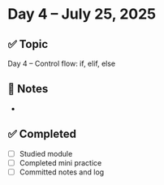 # Day 4 – July 25, 2025

## ✅ Topic
Day 4 – Control flow: if, elif, else

## 📝 Notes
- 

## ✅ Completed
- [ ] Studied module
- [ ] Completed mini practice
- [ ] Committed notes and log
